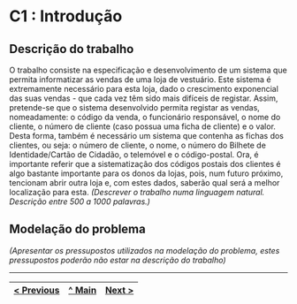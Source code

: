 # C1 : Introdução


## Descrição do trabalho
O trabalho consiste na especificação e desenvolvimento de um sistema que permita informatizar as vendas de uma loja de vestuário. Este sistema é extremamente necessário para esta loja, dado o crescimento exponencial das suas vendas - que cada vez têm sido mais difíceis de registar. Assim, pretende-se que o sistema desenvolvido permita registar as vendas, nomeadamente: o código da venda, o funcionário responsável, o nome do cliente, o número de cliente (caso possua uma ficha de cliente) e o valor. Desta forma, também é necessário um sistema que contenha as fichas dos clientes, ou seja: o número de cliente, o nome, o número do Bilhete de Identidade/Cartão de Cidadão, o telemóvel e o código-postal. Ora, é importante referir que a sistematização dos códigos postais dos clientes é algo bastante importante para os donos da lojas, pois, num futuro próximo, tencionam abrir outra loja e, com estes dados, saberão qual será a melhor localização para esta. 
_(Descrever o trabalho numa linguagem natural. Descrição entre 500 a 1000 palavras.)_

## Modelação do problema

_(Apresentar os pressupostos utilizados na modelação do problema, estes pressupostos poderão não estar na descrição do trabalho)_


---
[< Previous](REI00.md) | [^ Main](https://github.com/exemploTrabalho/reportSIBD/) | [Next >](REI02.md)
:--- | :---: | ---: 
